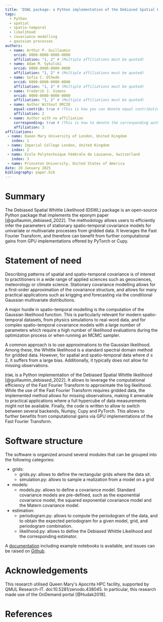 ```yaml
---
title: 'DSWL package: a Python implementation of the Debiased Spatial Whittle Likelihood'
tags:
  - Python
  - spatial
  - spatio-temporal
  - likelihood
  - covariance modelling
  - gaussian processes
authors:
  - name: Arthur P. Guillaumin
    orcid: 0000-0000-0000-0000
    affiliation: "1, 2" # (Multiple affiliations must be quoted)
  - name: Adam M. Sykulski
    orcid: 0000-0000-0000-0000
    affiliation: "1, 2" # (Multiple affiliations must be quoted)
  - name: Sofia C. Olhede
    orcid: 0000-0000-0000-0000
    affiliation: "1, 2" # (Multiple affiliations must be quoted)
  - name: Frederik J. Simons
    orcid: 0000-0000-0000-0000
    affiliation: "1, 2" # (Multiple affiliations must be quoted)
  - name: Author Without ORCID
    equal-contrib: true # (This is how you can denote equal contributions between multiple authors)
    affiliation: 2
  - name: Author with no affiliation
    corresponding: true # (This is how to denote the corresponding author)
    affiliation: 3
affiliations:
 - name: Queen Mary University of London, United Kingdom
   index: 1
 - name: Imperial College London, United Kingdom
   index: 2
 - name: Ecole Polytechnique Fédérale de Lausanne, Switzerland
   index: 3
 - name: Princeton University, United States of America
date: 20 January 2025
bibliography: paper.bib
---
```


# Summary
The Debiased Spatial Whittle Likelihood (DSWL) package is an open-source Python
package that implements the eponym paper [@guillaumin_debiased_2022].
The methodology allows users to efficiently infer the parameters of stationary
spatio-temporal covariance models for univariate or multivariate processes from gridded data.
It leverages the Fast Fourier Transform, and therefore can benefit from further computational
gains from GPU implementations offered by PyTorch or Cupy.

# Statement of need
Describing patterns of spatial and spatio-temporal covariance is of interest to practitioners in
a wide range of applied sciences such as geosciences, meteorology or climate
science. Stationary covariance modelling allows for a first-order approximation
of the covariance structure, and allows for many practical applications such as
krigging and forecasting via the conditional Gaussian multivariate
distributions.

A major hurdle in spatio-temporal modelling is the computation of the
Gaussian likelihood function. This is particularly relevant for modern spatio-temporal
datasets, from physics simulations to real-word data, and for complex
spatio-temporal covariance models with a large number of parameters
which require a high number of likelihood evaluations during the optimization process or
when running an MCMC sampler.

A common approach is to use approximations to the Gaussian likelihood. Among these,
the Whittle likelihood is a standard spectral domain method for gridded data.
However, for spatial and spatio-temporal data where $d\geq 2$, it suffers from a large bias.
Additionally, it typically does not allow for missing observations.

`DSWL` is a Python implementation of the Debiased Spatial Whittle likelihood
[@guillaumin_debiased_2022]. It allows to leverage the computational efficiency of the Fast
Fourier Transform to approximate the log likelihood. While the use
of the Fast Fourier Transform requires gridded data, the implemented
method allows for missing observations, making it amenable to practical
applications where a full hypercube of data measurements might not
be available. Finally, the code is written to allow to switch between several backends,
Numpy, Cupy and PyTorch. This allows to further benefits from computational
gains via GPU implementations of the Fast Fourier Transform.

# Software structure

The software is organized around several modules that can be grouped into the following
categories:

- grids:
  - grids.py: allows to define the rectangular grids where the data sit.
  - simulation.py: allows to sample a realization from a model on a grid
- models:
  - models.py: allows to define a covariance model.
    Standard covariance models are pre-defined, such as the exponential
    covariance model, the squared exponential covariance model and
    the Matern covariance model.
- estimation:
  - periodogram.py: allows to compute the periodogram of the data, and to obtain
    the expected periodogram for a given model, grid, and periodogram combination.
  - likelihood.py: allows to define the Debiased Whittle Likelihood and the corresponding
    estimator.

A [documentation](https://debiased-spatial-whittle.readthedocs.io/en/latest/index.html)
including example notebooks is available, and issues can be raised on
[Github](https://github.com/arthurBarthe/debiased-spatial-whittle).

# Acknowledgements
This research utilised Queen Mary's Apocrita HPC facility, supported by QMUL Research-IT. doi:10.5281/zenodo.438045.
In particular, this research made use of the OnDemand portal [@Hudak2018].


# References
